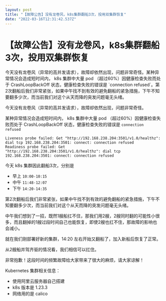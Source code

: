 ```yaml
---
layout: post
title: "【故障公告】没有龙卷风，k8s集群翻船3次，投用双集群恢复"
date: "2022-03-16T12:31:42.537Z"
---
```

【故障公告】没有龙卷风，k8s集群翻船3次，投用双集群恢复
=============================

今天没有龙卷风（异常的高并发请求），故障却依然出现，问题非常奇怪。某种异常情况会造成短时间内， k8s 集群中大量 pod （超过60%）因健康检查失败而处于 CrashLoopBackOff 状态，健康检查失败的错误是 \`connection refused\`。第2次翻船后我们非常紧张，如果中午找不到有效的避免翻船的紧急措施，下午不知要翻多少次，而当前我们对这个从天而降的突发问题毫无头绪。

今天没有龙卷风（异常的高并发请求），故障却依然出现，问题非常奇怪。

某种异常情况会造成短时间内， k8s 集群中大量 pod （超过60%）因健康检查失败而处于 CrashLoopBackOff 状态，健康检查失败的错误是 `connection refused`

    Liveness probe failed: Get "http://192.168.238.204:3501/v1.0/healthz": dial tcp 192.168.238.204:3501: connect: connection refused
    Readiness probe failed: Get "http://192.168.238.204:3501/v1.0/healthz": dial tcp 192.168.238.204:3501: connect: connection refused
    

今天 k8s 集群因此翻船3次，分别是

*   早上 `10:00-10:15`
*   中午 `11:48-12:07`
*   下午 `14:20-14:35`

第2次翻船后我们非常紧张，如果中午找不到有效的避免翻船的紧急措施，下午不知要翻多少次，而当前我们对这个从天而降的突发问题毫无头绪。

中午我们想到了一招，既然1艘船扛不住，那我们用2艘，2艘同时翻的可能性小很多，而且翻掉的1艘过段时间自己也能恢复，即使2艘也扛不住，那故障的影响也会减小。

就在我们刚部署好新的集群，14:20 左右开始又翻船了，加入新船后恢复了正常。

从2艘船并驾齐驱的情况看，我们相信可以扛住。

非常抱歉！这段时间的频繁故障给大家带来了很大的麻烦，请大家谅解！

Kubernetes 集群相关信息：

*   使用阿里云服务器自己搭建
*   k8s 版本是 1.23.3
*   网络用的是 calico